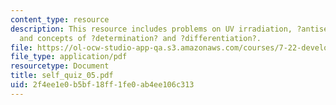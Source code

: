 ```yaml
---
content_type: resource
description: This resource includes problems on UV irradiation, ?antisense? techniques,
  and concepts of ?determination? and ?differentiation?.
file: https://ol-ocw-studio-app-qa.s3.amazonaws.com/courses/7-22-developmental-biology-fall-2005/2f4ee1e0b5bf18ff1fe0ab4ee106c313_self_quiz_05.pdf
file_type: application/pdf
resourcetype: Document
title: self_quiz_05.pdf
uid: 2f4ee1e0-b5bf-18ff-1fe0-ab4ee106c313
---
```


